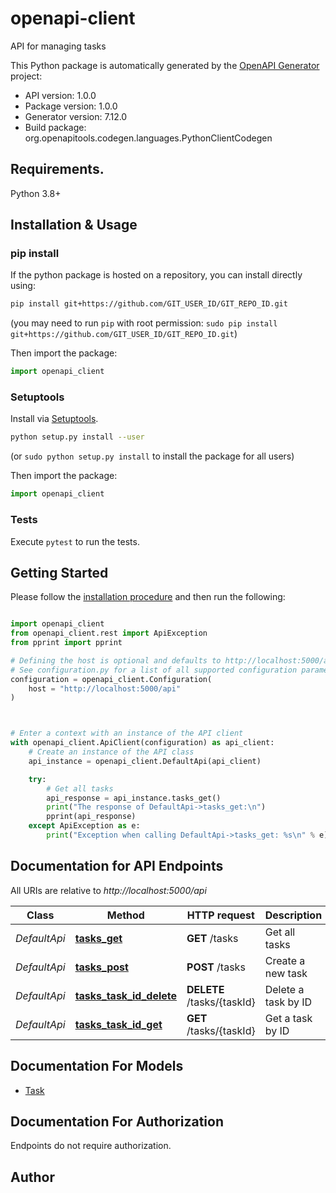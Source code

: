 # openapi-client
API for managing tasks

This Python package is automatically generated by the [OpenAPI Generator](https://openapi-generator.tech) project:

- API version: 1.0.0
- Package version: 1.0.0
- Generator version: 7.12.0
- Build package: org.openapitools.codegen.languages.PythonClientCodegen

## Requirements.

Python 3.8+

## Installation & Usage
### pip install

If the python package is hosted on a repository, you can install directly using:

```sh
pip install git+https://github.com/GIT_USER_ID/GIT_REPO_ID.git
```
(you may need to run `pip` with root permission: `sudo pip install git+https://github.com/GIT_USER_ID/GIT_REPO_ID.git`)

Then import the package:
```python
import openapi_client
```

### Setuptools

Install via [Setuptools](http://pypi.python.org/pypi/setuptools).

```sh
python setup.py install --user
```
(or `sudo python setup.py install` to install the package for all users)

Then import the package:
```python
import openapi_client
```

### Tests

Execute `pytest` to run the tests.

## Getting Started

Please follow the [installation procedure](#installation--usage) and then run the following:

```python

import openapi_client
from openapi_client.rest import ApiException
from pprint import pprint

# Defining the host is optional and defaults to http://localhost:5000/api
# See configuration.py for a list of all supported configuration parameters.
configuration = openapi_client.Configuration(
    host = "http://localhost:5000/api"
)



# Enter a context with an instance of the API client
with openapi_client.ApiClient(configuration) as api_client:
    # Create an instance of the API class
    api_instance = openapi_client.DefaultApi(api_client)

    try:
        # Get all tasks
        api_response = api_instance.tasks_get()
        print("The response of DefaultApi->tasks_get:\n")
        pprint(api_response)
    except ApiException as e:
        print("Exception when calling DefaultApi->tasks_get: %s\n" % e)

```

## Documentation for API Endpoints

All URIs are relative to *http://localhost:5000/api*

Class | Method | HTTP request | Description
------------ | ------------- | ------------- | -------------
*DefaultApi* | [**tasks_get**](docs/DefaultApi.md#tasks_get) | **GET** /tasks | Get all tasks
*DefaultApi* | [**tasks_post**](docs/DefaultApi.md#tasks_post) | **POST** /tasks | Create a new task
*DefaultApi* | [**tasks_task_id_delete**](docs/DefaultApi.md#tasks_task_id_delete) | **DELETE** /tasks/{taskId} | Delete a task by ID
*DefaultApi* | [**tasks_task_id_get**](docs/DefaultApi.md#tasks_task_id_get) | **GET** /tasks/{taskId} | Get a task by ID


## Documentation For Models

 - [Task](docs/Task.md)


<a id="documentation-for-authorization"></a>
## Documentation For Authorization

Endpoints do not require authorization.


## Author




